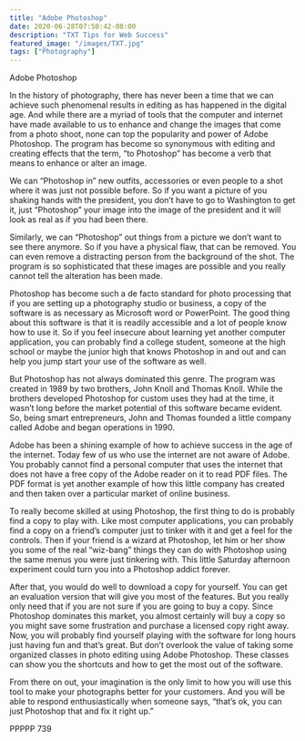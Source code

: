 ```yaml
---
title: "Adobe Photoshop"
date: 2020-06-28T07:50:42-08:00
description: "TXT Tips for Web Success"
featured_image: "/images/TXT.jpg"
tags: ["Photography"]
---
```


Adobe Photoshop

In the history of photography, there has never been a time that we can achieve such phenomenal results in editing as has happened in the digital age.  And while there are a myriad of tools that the computer and internet have made available to us to enhance and change the images that come from a photo shoot, none can top the popularity and power of Adobe Photoshop.  The program has become so synonymous with editing and creating effects that the term, “to Photoshop” has become a verb that means to enhance or alter an image.  

We can “Photoshop in” new outfits, accessories or even people to a shot where it was just not possible before.  So if you want a picture of you shaking hands with the president, you don’t have to go to Washington to get it, just “Photoshop” your image into the image of the president and it will look as real as if you had been there.

Similarly, we can “Photoshop” out things from a picture we don’t want to see there anymore.  So if you have a physical flaw, that can be removed.  You can even remove a distracting person from the background of the shot.  The program is so sophisticated that these images are possible and you really cannot tell the alteration has been made.

Photoshop has become such a de facto standard for photo processing that if you are setting up a photography studio or business, a copy of the software is as necessary as Microsoft word or PowerPoint.  The good thing about this software is that it is readily accessible and a lot of people know how to use it.  So if you feel insecure about learning yet another computer application, you can probably find a college student, someone at the high school or maybe the junior high that knows Photoshop in and out and can help you jump start your use of the software as well.

But Photoshop has not always dominated this genre.  The program was created in 1989 by two brothers, John Knoll and Thomas Knoll.  While the brothers developed Photoshop for custom uses they had at the time, it wasn’t long before the market potential of this software became evident.  So, being smart entrepreneurs, John and Thomas founded a little company called Adobe and began operations in 1990.  

Adobe has been a shining example of how to achieve success in the age of the internet.  Today few of us who use the internet are not aware of Adobe.  You probably cannot find a personal computer that uses the internet that does not have a free copy of the Adobe reader on it to read PDF files.  The PDF format is yet another example of how this little company has created and then taken over a particular market of online business.

To really become skilled at using Photoshop, the first thing to do is probably find a copy to play with.  Like most computer applications, you can probably find a copy on a friend’s computer just to tinker with it and get a feel for the controls.  Then if your friend is a wizard at Photoshop, let him or her show you some of the real “wiz-bang” things they can do with Photoshop using the same menus you were just tinkering with.  This little Saturday afternoon experiment could turn you into a Photoshop addict forever.

After that, you would do well to download a copy for yourself.  You can get an evaluation version that will give you most of the features.  But you really only need that if you are not sure if you are going to buy a copy.  Since Photoshop dominates this market, you almost certainly will buy a copy so you might save some frustration and purchase a licensed copy right away.  Now, you will probably find yourself playing with the software for long hours just having fun and that’s great.  But don’t overlook the value of taking some organized classes in photo editing using Adobe Photoshop.  These classes can show you the shortcuts and how to get the most out of the software.

From there on out, your imagination is the only limit to how you will use this tool to make your photographs better for your customers.  And you will be able to respond enthusiastically when someone says, “that’s ok, you can just Photoshop that and fix it right up.”

PPPPP 739

